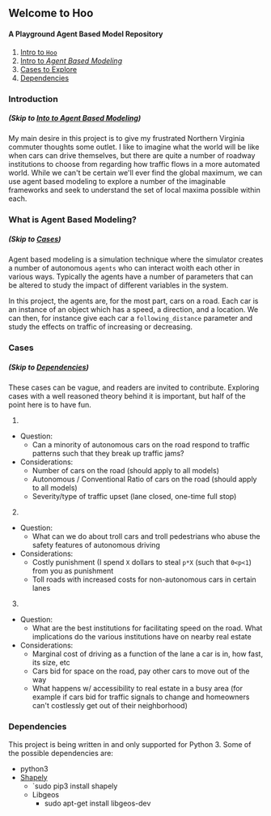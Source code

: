 ## Welcome to Hoo
#### A Playground Agent Based Model Repository

1. [Intro to `Hoo`](https://github.com/emmagras/hoo-will-build-the-roads/blob/master/README.md#introduction)
2. [Intro to *Agent Based Modeling*](https://github.com/emmagras/hoo-will-build-the-roads/blob/master/README.md#what-is-agent-based-modeling)
3. [Cases to Explore](https://github.com/emmagras/hoo-will-build-the-roads/blob/master/README.md#cases)
3. [Dependencies](https://github.com/emmagras/hoo-will-build-the-roads/blob/master/README.md#dependencies)

### Introduction
##### (Skip to [Into to Agent Based Modeling](https://github.com/emmagras/hoo-will-build-the-roads/blob/master/README.md#what-is-agent-based-modeling))
My main desire in this project is to give my frustrated Northern Virginia commuter thoughts some outlet.
I like to imagine what the world will be like when cars can drive themselves, but there are quite a number of roadway institutions to choose from regarding how traffic flows in a more automated world. While we can't be certain we'll ever find the global maximum, we can use agent based modeling to explore a number of the imaginable frameworks and seek to understand the set of local maxima possible within each.

### What is Agent Based Modeling?
##### (Skip to [Cases](https://github.com/emmagras/hoo-will-build-the-roads/blob/master/README.md#cases))
Agent based modeling is a simulation technique where the simulator creates a number of autonomous `agents` who can interact woith each other in various ways. Typically the agents have a number of parameters that can be altered to study the impact of different variables in the system. 

In this project, the agents are, for the most part, cars on a road. Each car is an instance of an object which has a speed, a direction, and a location. We can then, for instance give each car a `following_distance` parameter and study the effects on traffic of increasing or decreasing. 

### Cases
##### (Skip to [Dependencies](https://github.com/emmagras/hoo-will-build-the-roads/blob/master/README.md#dependencies))
These cases can be vague, and readers are invited to contribute. Exploring cases with a well reasoned theory behind it is important, but half of the point here is to have fun. 

1. 
  - Question:
    - Can a minority of autonomous cars on the road respond to traffic patterns such that they break up traffic jams?
  - Considerations: 
    - Number of cars on the road (should apply to all models)
    - Autonomous / Conventional Ratio of cars on the road (should apply to all models)
    - Severity/type of traffic upset (lane closed, one-time full stop)

2. 
  - Question: 
    - What can we do about troll cars and troll pedestrians who abuse the safety features of autonomous driving
  - Considerations:
    - Costly punishment (I spend `X` dollars to steal `p*X` (such that `0<p<1`) from you as punishment
    - Toll roads with increased costs for non-autonomous cars in certain lanes

3. 
  - Question: 
    - What are the best institutions for facilitating speed on the road. What implications do the various institutions have on nearby real estate
  - Considerations:
    - Marginal cost of driving as a function of the lane a car is in, how fast, its size, etc
    - Cars bid for space on the road, pay other cars to move out of the way
    - What happens w/ accessibility to real estate in a busy area (for example if cars bid for traffic signals to change and homeowners can't costlessly get out of their neighborhood) 

### Dependencies
This project is being written in and only supported for Python 3. 
Some of the possible dependencies are: 
- python3
- [Shapely](https://github.com/Toblerity/Shapely)
  - `sudo pip3 install shapely
  - Libgeos
    - sudo apt-get install libgeos-dev

